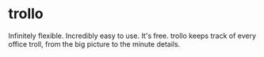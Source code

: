 # trollo
Infinitely flexible. Incredibly easy to use. It's free. trollo keeps track of every office troll, from the big picture to the minute details.
